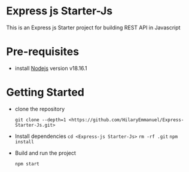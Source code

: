 # Express js Starter-Js
This is an Express js Starter project for building REST API in Javascript

# Pre-requisites
- install [Nodejs](https://nodejs.org/en/blog/release/v18.16.1) version v18.16.1

# Getting Started
- clone the repository

  ` git clone --depth=1 <https://github.com/HilaryEmmanuel/Express-Starter-Js.git> `

- Install dependencies
  ` cd <Express-js Starter-Js> `
  ` rm -rf .git `
  ` npm install `

- Build and run the project
  
  ` npm start  `